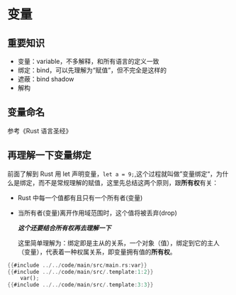 # 变量

## 重要知识

- 变量：variable，不多解释，和所有语言的定义一致
- 绑定：bind，可以先理解为“赋值”，但不完全是这样的
- 遮蔽：bind shadow
- 解构

## 变量命名

参考《Rust 语言圣经》

## 再理解一下变量绑定

前面了解到 Rust 用 let 声明变量，`let a = 9;`,这个过程就叫做”变量绑定“，为什么是绑定，而不是常规理解的赋值，这里先总结这两个原则，跟**所有权**有关：

- Rust 中每一个值都有且只有一个所有者(变量)
- 当所有者(变量)离开作用域范围时，这个值将被丢弃(drop)
  
  ***这个还要结合所有权再去理解一下***

  这里简单理解为：绑定即是主从的关系，一个对象（值），绑定到它的主人（变量），代表着一种权属关系，即变量拥有值的**所有权**。




```rust
{{#include ../../code/main/src/main.rs:var}}
{{#include ../../code/main/src/.template:1:2}}
	var();
{{#include ../../code/main/src/.template:3:3}}
```
